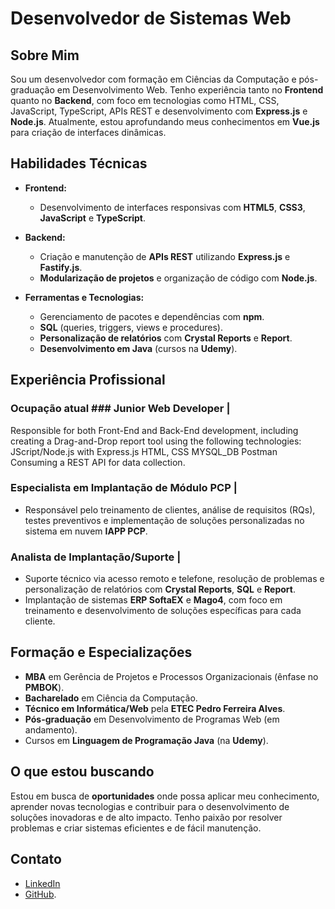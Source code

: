 # Desenvolvedor de Sistemas Web
## Sobre Mim
Sou um desenvolvedor com formação em Ciências da Computação e pós-graduação em Desenvolvimento Web. Tenho experiência tanto no **Frontend** quanto no **Backend**, com foco em tecnologias como HTML, CSS, JavaScript, TypeScript, APIs REST e desenvolvimento com **Express.js** e **Node.js**. Atualmente, estou aprofundando meus conhecimentos em **Vue.js** para criação de interfaces dinâmicas.
## Habilidades Técnicas
- **Frontend:**
  - Desenvolvimento de interfaces responsivas com **HTML5**, **CSS3**, **JavaScript** e **TypeScript**.

- **Backend:**
  - Criação e manutenção de **APIs REST** utilizando **Express.js** e **Fastify.js**.
  - **Modularização de projetos** e organização de código com **Node.js**.
- **Ferramentas e Tecnologias:**
  - Gerenciamento de pacotes e dependências com **npm**.
  - **SQL** (queries, triggers, views e procedures).
  - **Personalização de relatórios** com **Crystal Reports** e **Report**.
  - **Desenvolvimento em Java** (cursos na **Udemy**).
  
## Experiência Profissional
### Ocupação atual ### Junior Web Developer |
Responsible for both Front-End and Back-End development, including creating a Drag-and-Drop report tool using the following technologies:
JScript/Node.js with Express.js
HTML, CSS
MYSQL_DB
Postman
Consuming a REST API for data collection.
### Especialista em Implantação de Módulo PCP | 
- Responsável pelo treinamento de clientes, análise de requisitos (RQs), testes preventivos e implementação de soluções personalizadas no sistema em nuvem **IAPP PCP**.
### Analista de Implantação/Suporte | 
- Suporte técnico via acesso remoto e telefone, resolução de problemas e personalização de relatórios com **Crystal Reports**, **SQL** e **Report**.
- Implantação de sistemas **ERP SoftaEX** e **Mago4**, com foco em treinamento e desenvolvimento de soluções específicas para cada cliente.
## Formação e Especializações
- **MBA** em Gerência de Projetos e Processos Organizacionais (ênfase no **PMBOK**).
- **Bacharelado** em Ciência da Computação.
- **Técnico em Informática/Web** pela **ETEC Pedro Ferreira Alves**.
- **Pós-graduação** em Desenvolvimento de Programas Web (em andamento).
- Cursos em **Linguagem de Programação Java** (na **Udemy**).
## O que estou buscando
Estou em busca de **oportunidades** onde possa aplicar meu conhecimento, aprender novas tecnologias e contribuir para o desenvolvimento de soluções inovadoras e de alto impacto. Tenho paixão por resolver problemas e criar sistemas eficientes e de fácil manutenção.
## Contato
- [LinkedIn](www.linkedin.com/in/julio-cesar-de-campos-b0272132)
- [GitHub](https://github.com/Julio-Portfolio/Julio-Portfolio).
